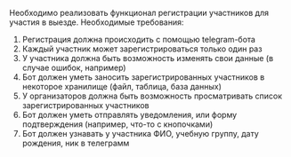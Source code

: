 Необходимо реализовать функционал регистрации участников для участия в выезде. Необходимые требования:
1. Регистрация должна происходить с помощью telegram-бота
2. Каждый участник может зарегистрироваться только один раз
3. У участника должна быть возможность изменять свои данные (в случае ошибок, например)
4. Бот должен уметь заносить зарегистрированных участников в некоторое хранилище (файл, таблица, база данных)
5. У организаторов должна быть возможность просматривать список зарегистрированных участников
6. Бот должен уметь отправлять уведомления, или форму подтверждения (например, что-то с кнопочками)
7. Бот должен узнавать у участника ФИО, учебную группу, дату рождения, ник в телеграмм
